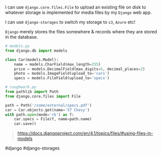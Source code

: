 I can use `django.core.files.File` to upload an existing file on disk to whatever storage is implemented for media files by my `Django` web app.

I can use `django-storages` to switch my storage to `s3`, `Azure` etc!

`Django` merely stores the files somewhere & records where they are stored in the database.


```python
# models.py
from django.db import models

class Car(models.Model):
    name = models.CharField(max_length=255)
    price = models.DecimalField(max_digits=5, decimal_places=2)
    photo = models.ImageField(upload_to='cars')
    specs = models.FileField(upload_to='specs')

# roughwork.py
from pathlib import Path
from django.core.files import File

path = Path('/some/external/specs.pdf')
car = Car.objects.get(name='57 Chevy')
with path.open(mode='rb') as f:
    car.specs = File(f, name=path.name)
    car.save()
```

> https://docs.djangoproject.com/en/4.1/topics/files/#using-files-in-models

#django
#django-storages